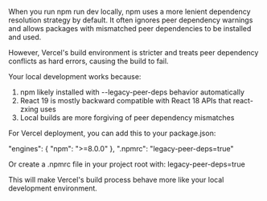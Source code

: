 When you run npm run dev locally, npm uses a more lenient dependency resolution strategy by default. It often ignores peer
  dependency warnings and allows packages with mismatched peer dependencies to be installed and used.

  However, Vercel's build environment is stricter and treats peer dependency conflicts as hard errors, causing the build to fail.

  Your local development works because:
  1. npm likely installed with --legacy-peer-deps behavior automatically
  2. React 19 is mostly backward compatible with React 18 APIs that react-zxing uses
  3. Local builds are more forgiving of peer dependency mismatches

  For Vercel deployment, you can add this to your package.json:

  "engines": {
    "npm": ">=8.0.0"
  },
  ".npmrc": "legacy-peer-deps=true"

  Or create a .npmrc file in your project root with:
  legacy-peer-deps=true

  This will make Vercel's build process behave more like your local development environment.